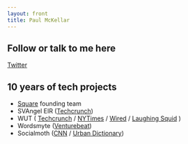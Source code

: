 ```yaml
---
layout: front
title: Paul McKellar
---
```


<div class="row">
  <div class="col-sm topic-section">
    <h2>
      Follow or talk to me here
    </h2>
    <p>
      <a href="http://twitter.com/pm">Twitter</a><br />
    </p>
  </div>
</div>
<div class="row">
  <div class="col-sm topic-section">
    <h2>
      10 years of tech projects
    </h2>
    <ul class="subtitle">
      <li>
        <a href="https://squareup.com/">Square</a> founding team<br/>
      </li>
      <li>
        SVAngel EIR (<a href="https://techcrunch.com/2011/12/09/pm/">Techcrunch</a>)<br />
      </li>
      <li>
        WUT (
          <a href="https://techcrunch.com/2014/02/07/wut/">Techcrunch</a> /
          <a href="https://bits.blogs.nytimes.com/2014/07/13/certain-mobile-apps-covet-new-real-estate-the-lock-screen/">NYTimes</a> /
          <a href="https://www.wired.com/2014/06/smartphone-notifications/">Wired</a> /
          <a href="https://laughingsquid.com/wut-a-homescreen-chat-app-that-sends-silent-push-notifications/">Laughing Squid</a>
          )<br />
      </li>
      <li>
        Wordsmyte (<a href="https://venturebeat.com/2009/06/26/wordsmyte-find-the-right-word-to-expose-bad-things/">Venturebeat</a>)
      </li>
      <li>
        Socialmoth (<a href="http://money.cnn.com/2007/08/22/technology/facebook_economy.biz2/index.htm">CNN</a> / <a href="https://www.urbandictionary.com/define.php?term=socialmoth%20whore">Urban Dictionary</a>)
      </li>
    </ul>
  </div>
</div>

